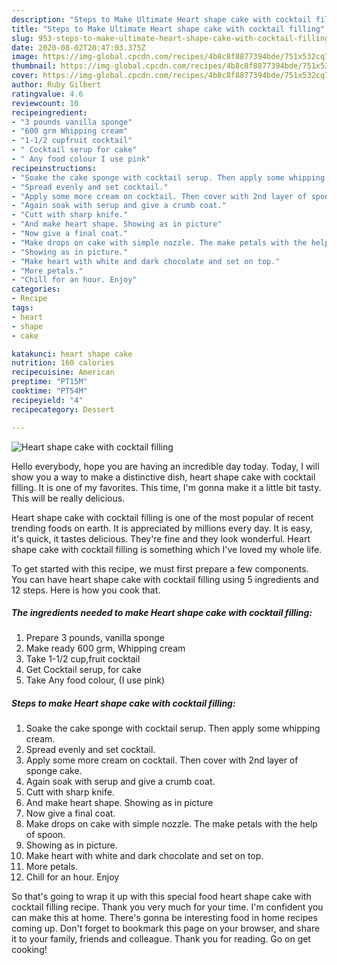 ```yaml
---
description: "Steps to Make Ultimate Heart shape cake with cocktail filling"
title: "Steps to Make Ultimate Heart shape cake with cocktail filling"
slug: 953-steps-to-make-ultimate-heart-shape-cake-with-cocktail-filling
date: 2020-08-02T20:47:03.375Z
image: https://img-global.cpcdn.com/recipes/4b8c8f8877394bde/751x532cq70/heart-shape-cake-with-cocktail-filling-recipe-main-photo.jpg
thumbnail: https://img-global.cpcdn.com/recipes/4b8c8f8877394bde/751x532cq70/heart-shape-cake-with-cocktail-filling-recipe-main-photo.jpg
cover: https://img-global.cpcdn.com/recipes/4b8c8f8877394bde/751x532cq70/heart-shape-cake-with-cocktail-filling-recipe-main-photo.jpg
author: Ruby Gilbert
ratingvalue: 4.6
reviewcount: 10
recipeingredient:
- "3 pounds vanilla sponge"
- "600 grm Whipping cream"
- "1-1/2 cupfruit cocktail"
- " Cocktail serup for cake"
- " Any food colour I use pink"
recipeinstructions:
- "Soake the cake sponge with cocktail serup. Then apply some whipping cream."
- "Spread evenly and set cocktail."
- "Apply some more cream on cocktail. Then cover with 2nd layer of sponge cake."
- "Again soak with serup and give a crumb coat."
- "Cutt with sharp knife."
- "And make heart shape. Showing as in picture"
- "Now give a final coat."
- "Make drops on cake with simple nozzle. The make petals with the help of spoon."
- "Showing as in picture."
- "Make heart with white and dark chocolate and set on top."
- "More petals."
- "Chill for an hour. Enjoy"
categories:
- Recipe
tags:
- heart
- shape
- cake

katakunci: heart shape cake 
nutrition: 160 calories
recipecuisine: American
preptime: "PT15M"
cooktime: "PT54M"
recipeyield: "4"
recipecategory: Dessert

---
```



![Heart shape cake with cocktail filling](https://img-global.cpcdn.com/recipes/4b8c8f8877394bde/751x532cq70/heart-shape-cake-with-cocktail-filling-recipe-main-photo.jpg)

Hello everybody, hope you are having an incredible day today. Today, I will show you a way to make a distinctive dish, heart shape cake with cocktail filling. It is one of my favorites. This time, I'm gonna make it a little bit tasty. This will be really delicious.

Heart shape cake with cocktail filling is one of the most popular of recent trending foods on earth. It is appreciated by millions every day. It is easy, it's quick, it tastes delicious. They're fine and they look wonderful. Heart shape cake with cocktail filling is something which I've loved my whole life.




To get started with this recipe, we must first prepare a few components. You can have heart shape cake with cocktail filling using 5 ingredients and 12 steps. Here is how you cook that.

<!--inarticleads1-->

##### The ingredients needed to make Heart shape cake with cocktail filling:

1. Prepare 3 pounds, vanilla sponge
1. Make ready 600 grm, Whipping cream
1. Take 1-1/2 cup,fruit cocktail
1. Get  Cocktail serup, for cake
1. Take  Any food colour, (I use pink)




<!--inarticleads2-->

##### Steps to make Heart shape cake with cocktail filling:

1. Soake the cake sponge with cocktail serup. Then apply some whipping cream.
1. Spread evenly and set cocktail.
1. Apply some more cream on cocktail. Then cover with 2nd layer of sponge cake.
1. Again soak with serup and give a crumb coat.
1. Cutt with sharp knife.
1. And make heart shape. Showing as in picture
1. Now give a final coat.
1. Make drops on cake with simple nozzle. The make petals with the help of spoon.
1. Showing as in picture.
1. Make heart with white and dark chocolate and set on top.
1. More petals.
1. Chill for an hour. Enjoy




So that's going to wrap it up with this special food heart shape cake with cocktail filling recipe. Thank you very much for your time. I'm confident you can make this at home. There's gonna be interesting food in home recipes coming up. Don't forget to bookmark this page on your browser, and share it to your family, friends and colleague. Thank you for reading. Go on get cooking!
